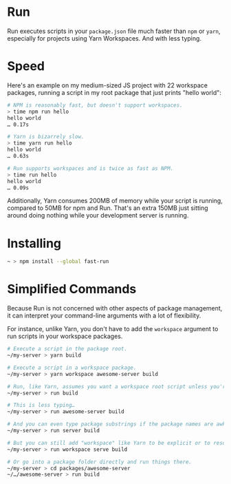 # Run

Run executes scripts in your `package.json` file much faster than `npm` or `yarn`, especially for projects using Yarn Workspaces. And with less typing.

# Speed

Here's an example on my medium-sized JS project with 22 workspace packages, running a script in my root package that just prints "hello world":

```sh
# NPM is reasonably fast, but doesn't support workspaces.
> time npm run hello
hello world
… 0.17s

# Yarn is bizarrely slow.
> time yarn run hello
hello world
… 0.63s

# Run supports workspaces and is twice as fast as NPM.
> time run hello
hello world
… 0.09s
```

Additionally, Yarn consumes 200MB of memory while your script is running, compared to 50MB for npm and Run. That's an extra 150MB just sitting around
doing nothing while your development server is running.

# Installing

```sh
~ > npm install --global fast-run
```

# Simplified Commands

Because Run is not concerned with other aspects of package management, it can interpret your command-line arguments with a lot of flexibility.

For instance, unlike Yarn, you don't have to add the `workspace` argument to run scripts in your workspace packages.

```sh
# Execute a script in the package root.
~/my-server > yarn build

# Execute a script in a workspace package.
~/my-server > yarn workspace awesome-server build

# Run, like Yarn, assumes you want a workspace root script unless you're in a subpackage folder.
~/my-server > run build

# This is less typing…
~/my-server > run awesome-server build

# And you can even type package substrings if the package names are awkward.
~/my-server > run server build

# But you can still add "workspace" like Yarn to be explicit or to resolve ambiguity.
~/my-server > run workspace serve build

# Or go into a package folder directly and run things there.
~/my-server > cd packages/awesome-server
~/…/awesome-server > run build
```
